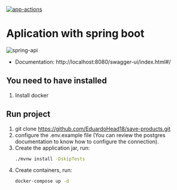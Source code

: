 [![app-actions](https://github.com/EduardoHead18/save-products/actions/workflows/pipeline.yml/badge.svg)](https://github.com/EduardoHead18/save-products/actions/workflows/pipeline.yml)

# Aplication with spring boot
![spring-api](https://github.com/user-attachments/assets/a253baa3-04a9-48c6-84c3-b0b0c1e2c834)

- Documentation: http://localhost:8080/swagger-ui/index.html#/

## You need  to have installed 

1. Install docker

## Run project

1. git clone https://github.com/EduardoHead18/save-products.git
2. configure the .env.example file (You can review the postgres documentation to know   how to configure the connection).
3. Create the application jar, run:
    ```bash
    ./mvnw install -DskipTests
    ```
4. Create containers, run: 
    ```bash
    docker-compose up -d
    ```
